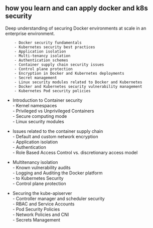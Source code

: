 

## how you learn and can apply docker and k8s security

Deep understanding of securing Docker environments at scale in an enterprise environment. 

        - Docker security fundamentals
        - Kubernetes security best practices
        - Application isolation
        - Multi-tenancy isolation
        - Authentication schemes
        - Container supply chain security issues
        - Control plane protection
        - Encryption in Docker and Kubernetes deployments
        - Secret management
        - Linux security modules related to Docker and Kubernetes
        - Docker and Kubernetes security vulnerability management
        - Kubernetes Pod security policies

- Introduction to Container security   
         - Kernel namespaces   
         - Privileged vs Unprivileged Containers   
         - Secure computing mode   
         - Linux security modules   

- Issues related to the container supply chain   
         - Default and custom network encryption   
         - Application isolation   
         - Authentication   
         - Role Based Access Control vs. 
           discretionary access model   

- Multitenancy isolation   
         - Known vulnerability audits   
         - Logging and Auditing the Docker platform   
         -             to Kubernetes Security   
         - Control plane protection   

- Securing the kube-apiserver   
        - Controller manager and scheduler security   
        - RBAC and Service Accounts   
        - Pod Security Policies   
        - Network Policies and CNI   
        - Secrets Management   
